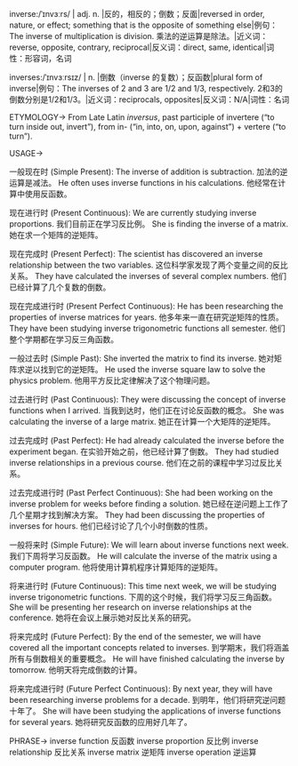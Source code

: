 inverse:/ˈɪnvɜːrs/ | adj. n. |反的，相反的；倒数；反面|reversed in order, nature, or effect; something that is the opposite of something else|例句：The inverse of multiplication is division. 乘法的逆运算是除法。|近义词：reverse, opposite, contrary, reciprocal|反义词：direct, same, identical|词性：形容词，名词

inverses:/ˈɪnvɜːrsɪz/ | n. |倒数（inverse 的复数）；反函数|plural form of inverse|例句：The inverses of 2 and 3 are 1/2 and 1/3, respectively. 2和3的倒数分别是1/2和1/3。|近义词：reciprocals, opposites|反义词：N/A|词性：名词

ETYMOLOGY->
From Late Latin *inversus*, past participle of invertere (“to turn inside out, invert”), from in- (“in, into, on, upon, against”) + vertere (“to turn”).

USAGE->

一般现在时 (Simple Present):
The inverse of addition is subtraction. 加法的逆运算是减法。
He often uses inverse functions in his calculations. 他经常在计算中使用反函数。

现在进行时 (Present Continuous):
We are currently studying inverse proportions. 我们目前正在学习反比例。
She is finding the inverse of a matrix. 她在求一个矩阵的逆矩阵。

现在完成时 (Present Perfect):
The scientist has discovered an inverse relationship between the two variables.  这位科学家发现了两个变量之间的反比关系。
They have calculated the inverses of several complex numbers. 他们已经计算了几个复数的倒数。


现在完成进行时 (Present Perfect Continuous):
He has been researching the properties of inverse matrices for years. 他多年来一直在研究逆矩阵的性质。
They have been studying inverse trigonometric functions all semester. 他们整个学期都在学习反三角函数。


一般过去时 (Simple Past):
She inverted the matrix to find its inverse. 她对矩阵求逆以找到它的逆矩阵。
He used the inverse square law to solve the physics problem. 他用平方反比定律解决了这个物理问题。


过去进行时 (Past Continuous):
They were discussing the concept of inverse functions when I arrived. 当我到达时，他们正在讨论反函数的概念。
She was calculating the inverse of a large matrix. 她正在计算一个大矩阵的逆矩阵。


过去完成时 (Past Perfect):
He had already calculated the inverse before the experiment began. 在实验开始之前，他已经计算了倒数。
They had studied inverse relationships in a previous course. 他们在之前的课程中学习过反比关系。


过去完成进行时 (Past Perfect Continuous):
She had been working on the inverse problem for weeks before finding a solution. 她已经在逆问题上工作了几个星期才找到解决方案。
They had been discussing the properties of inverses for hours.  他们已经讨论了几个小时倒数的性质。


一般将来时 (Simple Future):
We will learn about inverse functions next week.  我们下周将学习反函数。
He will calculate the inverse of the matrix using a computer program. 他将使用计算机程序计算矩阵的逆矩阵。


将来进行时 (Future Continuous):
This time next week, we will be studying inverse trigonometric functions. 下周的这个时候，我们将学习反三角函数。
She will be presenting her research on inverse relationships at the conference. 她将在会议上展示她对反比关系的研究。


将来完成时 (Future Perfect):
By the end of the semester, we will have covered all the important concepts related to inverses. 到学期末，我们将涵盖所有与倒数相关的重要概念。
He will have finished calculating the inverse by tomorrow. 他明天将完成倒数的计算。


将来完成进行时 (Future Perfect Continuous):
By next year, they will have been researching inverse problems for a decade. 到明年，他们将研究逆问题十年了。
She will have been studying the applications of inverse functions for several years. 她将研究反函数的应用好几年了。


PHRASE->
inverse function 反函数
inverse proportion 反比例
inverse relationship 反比关系
inverse matrix 逆矩阵
inverse operation 逆运算
